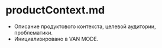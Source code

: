 # productContext.md
 
- Описание продуктового контекста, целевой аудитории, проблематики.
- Инициализировано в VAN MODE. 
